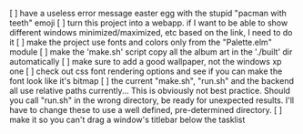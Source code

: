 
[ ] have a useless error message easter egg with the stupid "pacman with teeth" emoji
[ ] turn this project into a webapp. if I want to be able to show different windows minimized/maximized, etc based on the link, I need to do it
[ ] make the project use fonts and colors only from the "Palette.elm" module
[ ] make the 'make.sh' script copy all the album art in the './built' dir automatically
[ ] make sure to add a good wallpaper, not the windows xp one
[ ] check out css font rendering options and see if you can make the font look like it's bitmap
[ ] the current "make.sh", "run.sh" and the backend all use relative paths 
    currently...
    This is obviously not best practice. 
    Should you call "run.sh" in the wrong directory, be ready for unexpected
    results. I'll have to change these to use a well defined, pre-determined 
    directory.
[ ] make it so you can't drag a window's titlebar below the tasklist

